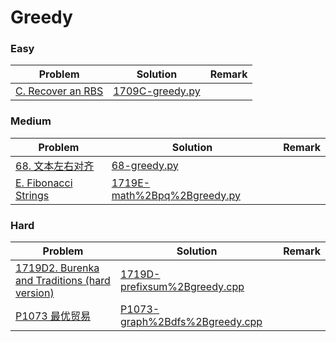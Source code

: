 # Greedy

### Easy

| Problem | Solution | Remark |
| ------- | -------- | ------ |
| [C. Recover an RBS](https://codeforces.com/contest/1709/problem/C)  | [1709C-greedy.py](https://github.com/chuzhumin98/PythonForMillions/blob/main/Codeforces/1709/1709C-greedy.py) |        |



### Medium

| Problem                                                      | Solution                                                     | Remark |
| ------------------------------------------------------------ | ------------------------------------------------------------ | ------ |
| [68. 文本左右对齐](https://leetcode.cn/problems/text-justification/)  | [68-greedy.py](https://github.com/chuzhumin98/PythonForMillions/blob/main/LeetCode/68-greedy.py) |        |
| [E. Fibonacci Strings](https://codeforces.com/contest/1719/problem/E) | [1719E-math%2Bpq%2Bgreedy.py](https://github.com/chuzhumin98/PythonForMillions/blob/main/Codeforces/1719/1719E-math%2Bpq%2Bgreedy.py) | |



### Hard

| Problem | Solution | Remark |
| ------- | -------- | ------ |
| [1719D2. Burenka and Traditions (hard version)](https://codeforces.com/contest/1719/problem/D2)  | [1719D-prefixsum%2Bgreedy.cpp](https://github.com/chuzhumin98/PythonForMillions/blob/main/Codeforces/1719/1719D-prefixsum%2Bgreedy.cpp)  |        |
| [P1073 最优贸易](https://www.luogu.com.cn/problem/P1073) | [P1073-graph%2Bdfs%2Bgreedy.cpp](https://github.com/chuzhumin98/PythonForMillions/blob/main/luogu/P1073-graph%2Bdfs%2Bgreedy.cpp) | |